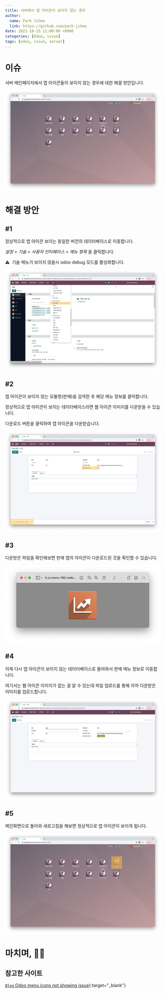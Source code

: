 ```yaml
---
title: 서버에서 앱 아이콘이 보이지 않는 경우
author:
  name: Park Jihee
  link: https://github.com/park-jihee
date: 2022-10-25 11:00:00 +0900
categories: [Odoo, issue]
tags: [odoo, issue, server]
---
```


# 이슈

서버 메인페이지에서 앱 아이콘들이 보이지 않는 경우에 대한 해결 방안입니다.

![서버에서 앱 아이콘이 보이지 않는 경우 1](/assets/img/2022-10-25-app-icon-not-showing-issue/01.png)

# 해결 방안

## #1

정상적으로 앱 아이콘 보이는 동일한 버전의 데이터베이스로 이동합니다.

*설정 > 기술 > 사용자 인터페이스 > 메뉴 항목* 을 클릭합니다.

⚠️  기술 메뉴가 보이지 않을시 odoo debug 모드를 활성화합니다.

![서버에서 앱 아이콘이 보이지 않는 경우 2](/assets/img/2022-10-25-app-icon-not-showing-issue/02.png)

## #2

앱 아이콘이 보이지 않는 모듈명(판매)을 검색한 후 해당 메뉴 정보를 클릭합니다.

정상적으로 앱 아이콘이 보이는 데이터베이스라면 웹 아이콘 이미지를 다운받을 수 있습니다.

다운로드 버튼을 클릭하여 앱 아이콘을 다운받습니다.

![서버에서 앱 아이콘이 보이지 않는 경우 3](/assets/img/2022-10-25-app-icon-not-showing-issue/03.png)

## #3

다운받은 파일을 확인해보면 판매 앱의 아이콘이 다운로드된 것을 확인할 수 있습니다.

![서버에서 앱 아이콘이 보이지 않는 경우 4](/assets/img/2022-10-25-app-icon-not-showing-issue/04.png)

## #4

이제 다시 앱 아이콘이 보이지 않는 데이터베이스로 돌아와서 판매 메뉴 정보로 이동합니다.

여기서는 웹 아이콘 이미지가 없는 걸 알 수 있는데 파일 업로드를 통해 아까 다운받은 이미지를 업로드합니다.

![서버에서 앱 아이콘이 보이지 않는 경우 5](/assets/img/2022-10-25-app-icon-not-showing-issue/05.png)

## #5

메인화면으로 돌아와 새로고침을 해보면 정상적으로 앱 아이콘이 보이게 됩니다.

![서버에서 앱 아이콘이 보이지 않는 경우 6](/assets/img/2022-10-25-app-icon-not-showing-issue/06.png)

# 마치며, 🙇🏻

## 참고한 사이트

[`Blog` Odoo menu icons not showing issue](https://probuse.com/blog/probuse-odoo-apps-25/post/odoo-menu-icons-not-showing-issue-1003){:target="_blank"}
